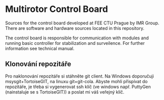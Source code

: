 Multirotor Control Board
========================

Sources for the control board developed at FEE CTU Prague by IMR Group. There are software and hardware sources located in this repository.

The control board is responsible for communication with modules and running basic controller for stabilization and surveilence. For further information see technical manual.

Klonování repozitáře
--------------------

Pro naklonování repozitáře si stáhněte git client. Na Windows doporučuji msysgit+TortoiseGIT, na linuxu git+git-cola. Abyste mohli přispívat do repozitáře, je třeba si vygenerovat ssh klíč (ve windows např. PuttyGen (nainstaluje se s TortoiseGIT)) a poslat mi váš veřejný klíč.
